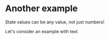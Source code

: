 # Another example

State values can be any value, not just numbers!

Let's consider an example with text
